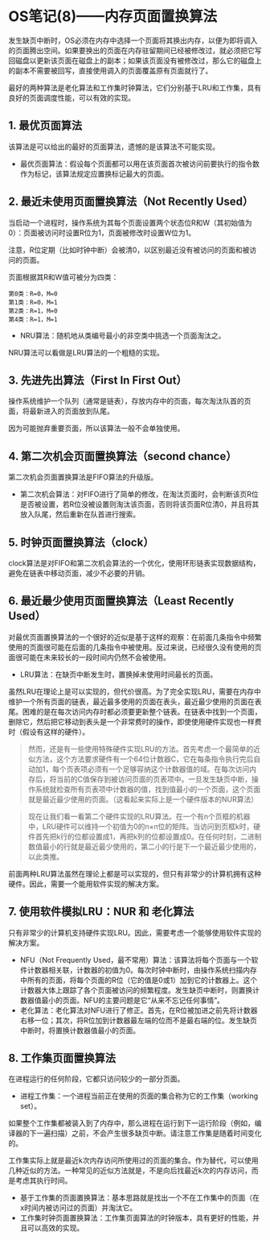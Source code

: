 # OS笔记(8)——内存页面置换算法 #

发生缺页中断时，OS必须在内存中选择一个页面将其换出内存，以便为即将调入的页面腾出空间。如果要换出的页面在内存驻留期间已经被修改过，就必须把它写回磁盘以更新该页面在磁盘上的副本；如果该页面没有被修改过，那么它的磁盘上的副本不需要被回写，直接使用调入的页面覆盖原有页面就行了。

最好的两种算法是老化算法和工作集时钟算法，它们分别基于LRU和工作集，具有良好的页面调度性能，可以有效的实现。

## 1. 最优页面算法 ##

该算法是可以给出的最好的页面算法，遗憾的是该算法不可能实现。

* 最优页面算法：假设每个页面都可以用在该页面首次被访问前要执行的指令数作为标记，该算法规定应置换标记最大的页面。

## 2. 最近未使用页面置换算法（Not Recently Used） ##

当启动一个进程时，操作系统为其每个页面设置两个状态位R和W（其初始值为0）：页面被访问时设置R位为1，页面被修改时设置W位为1。

注意，R位定期（比如时钟中断）会被清0，以区别最近没有被访问的页面和被访问的页面。

页面根据其R和W值可被分为四类：

```
第0类：R=0，M=0
第1类：R=0，M=1
第2类：R=1，M=0
第4类：R=1，M=1
```

* NRU算法：随机地从类编号最小的非空类中挑选一个页面淘汰之。

NRU算法可以看做是LRU算法的一个粗糙的实现。

## 3. 先进先出算法（First In First Out） ##

操作系统维护一个队列（通常是链表），存放内存中的页面，每次淘汰队首的页面，将最新进入的页面放到队尾。

因为可能抛弃重要页面，所以该算法一般不会单独使用。

## 4. 第二次机会页面置换算法（second chance） ##

第二次机会页面置换算法是FIFO算法的升级版。

* 第二次机会算法：对FIFO进行了简单的修改，在淘汰页面时，会判断该页R位是否被设置，若R位没被设置则淘汰该页面，否则将该页面R位清0，并且将其放入队尾，然后重新在队首进行搜索。

## 5. 时钟页面置换算法（clock） ##

clock算法是对FIFO和第二次机会算法的一个优化，使用环形链表实现数据结构，避免在链表中移动页面，减少不必要的开销。

## 6. 最近最少使用页面置换算法（Least Recently Used） ##

对最优页面置换算法的一个很好的近似是基于这样的观察：在前面几条指令中频繁使用的页面很可能在后面的几条指令中被使用。反过来说，已经很久没有使用的页面很可能在未来较长的一段时间内仍然不会被使用。

* LRU算法：在缺页中断发生时，置换掉未使用时间最长的页面。

虽然LRU在理论上是可以实现的，但代价很高。为了完全实现LRU，需要在内存中维护一个所有页面的链表，最近最多使用的页面在表头，最近最少使用的页面在表尾。困难的是在每次访问内存时都必须要更新整个链表。在链表中找到一个页面，删除它，然后把它移动到表头是一个非常费时的操作，即使使用硬件实现也一样费时（假设有这样的硬件）。

> 然而，还是有一些使用特殊硬件实现LRU的方法。首先考虑一个最简单的近似方法，这个方法要求硬件有一个64位计数器C，它在每条指令执行完后自动加1，每个页表项必须有一个足够容纳这个计数器值的域。在每次访问内存后，将当前的C值保存到被访问页面的页表项中。一旦发生缺页中断，操作系统就检查所有页表项中计数器的值，找到值最小的一个页面，这个页面就是最近最少使用的页面。（这看起来实际上是一个硬件版本的NUR算法）

> 现在让我们看一看第二个硬件实现的LRU算法。在一个有n个页框的机器中，LRU硬件可以维持一个初值为0的n×n位的矩阵。当访问到页框k时，硬件首先把k行的位都设置成1，再把k列的位都设置成0。在任何时刻，二进制数值最小的行就是最近最少使用的，第二小的行是下一个最近最少使用的，以此类推。

前面两种LRU算法虽然在理论上都是可以实现的，但只有非常少的计算机拥有这种硬件。因此，需要一个能用软件实现的解决方案。

## 7. 使用软件模拟LRU：NUR 和 老化算法 ##

只有非常少的计算机支持硬件实现LRU。因此，需要考虑一个能够使用软件实现的解决方案。

* NFU（Not Frequently Used，最不常用）算法：该算法将每个页面与一个软件计数器相关联，计数器的初值为0。每次时钟中断时，由操作系统扫描内存中所有的页面，将每个页面的R位（它的值是0或1）加到它的计数器上。这个计数器大体上跟踪了各个页面被访问的频繁程度。发生缺页中断时，则置换计数器值最小的页面。NFU的主要问题是它“从来不忘记任何事情”。
* 老化算法：老化算法对NFU进行了修正。首先，在R位被加进之前先将计数器右移一位；其次，将R位加到计数器最左端的位而不是最右端的位。发生缺页中断时，将置换计数器值最小的页面。

## 8. 工作集页面置换算法 ##

在进程运行的任何阶段，它都只访问较少的一部分页面。

* 进程工作集：一个进程当前正在使用的页面的集合称为它的工作集（working set）。

如果整个工作集都被装入到了内存中，那么进程在运行到下一运行阶段（例如，编译器的下一遍扫描）之前，不会产生很多缺页中断。请注意工作集是随着时间变化的。

工作集实际上就是最近k次内存访问所使用过的页面的集合。作为替代，可以使用几种近似的方法。一种常见的近似方法就是，不是向后找最近k次的内存访问，而是考虑其执行时间。

* 基于工作集的页面置换算法：基本思路就是找出一个不在工作集中的页面（在x时间内被访问过的页面）并淘汰它。
* 工作集时钟页面置换算法：工作集页面算法的时钟版本，具有更好的性能，并且可以高效的实现。
